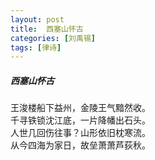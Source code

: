 ```yaml
---
layout: post
title:  西塞山怀古
categories: [刘禹锡]
tags: [律诗]
---
```


##### 西塞山怀古

王浚楼船下益州，金陵王气黯然收。<br>
千寻铁锁沈江底，一片降幡出石头。<br>
人世几回伤往事？山形依旧枕寒流。<br>
从今四海为家日，故垒萧萧芦荻秋。













　　　　　　　　　　 





































